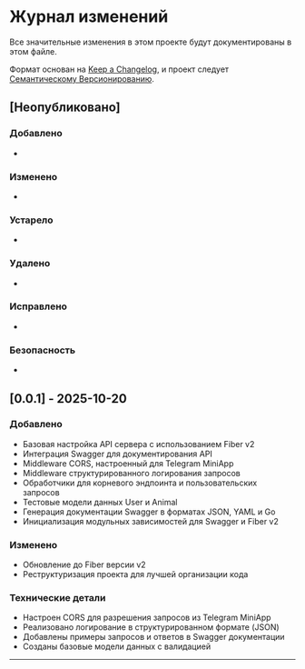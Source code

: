 # Журнал изменений

Все значительные изменения в этом проекте будут документированы в этом файле.

Формат основан на [Keep a Changelog](https://keepachangelog.com/ru/1.1.0/),
и проект следует [Семантическому Версионированию](https://semver.org/lang/ru/).

## [Неопубликовано]

### Добавлено
-

### Изменено
-

### Устарело
-

### Удалено
-

### Исправлено
-

### Безопасность
-

## [0.0.1] - 2025-10-20

### Добавлено
- Базовая настройка API сервера с использованием Fiber v2
- Интеграция Swagger для документирования API
- Middleware CORS, настроенный для Telegram MiniApp
- Middleware структурированного логирования запросов
- Обработчики для корневого эндпоинта и пользовательских запросов
- Тестовые модели данных User и Animal
- Генерация документации Swagger в форматах JSON, YAML и Go
- Инициализация модульных зависимостей для Swagger и Fiber v2

### Изменено
- Обновление до Fiber версии v2
- Реструктуризация проекта для лучшей организации кода

### Технические детали
- Настроен CORS для разрешения запросов из Telegram MiniApp
- Реализовано логирование в структурированном формате (JSON)
- Добавлены примеры запросов и ответов в Swagger документации
- Созданы базовые модели данных с валидацией

---
